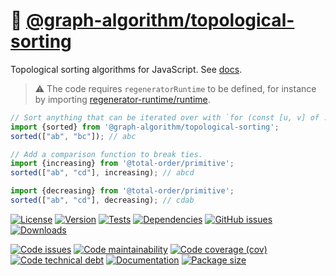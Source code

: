 :oden: [@graph-algorithm/topological-sorting](https://graph-algorithm.github.io/topological-sorting)
==

Topological sorting algorithms for JavaScript.
See [docs](https://graph-algorithm.github.io/topological-sorting/index.html).

> :warning: The code requires `regeneratorRuntime` to be defined, for instance by importing
> [regenerator-runtime/runtime](https://www.npmjs.com/package/regenerator-runtime).

```js
// Sort anything that can be iterated over with `for (const [u, v] of ...)`
import {sorted} from '@graph-algorithm/topological-sorting';
sorted(["ab", "bc"]); // abc

// Add a comparison function to break ties.
import {increasing} from '@total-order/primitive';
sorted(["ab", "cd"], increasing); // abcd

import {decreasing} from '@total-order/primitive';
sorted(["ab", "cd"], decreasing); // cdab
```

[![License](https://img.shields.io/github/license/graph-algorithm/topological-sorting.svg)](https://raw.githubusercontent.com/graph-algorithm/topological-sorting/main/LICENSE)
[![Version](https://img.shields.io/npm/v/@graph-algorithm/topological-sorting.svg)](https://www.npmjs.org/package/@graph-algorithm/topological-sorting)
[![Tests](https://img.shields.io/github/workflow/status/graph-algorithm/topological-sorting/ci:cover?event=push&label=tests)](https://github.com/graph-algorithm/topological-sorting/actions/workflows/ci:cover.yml?query=branch:main)
[![Dependencies](https://img.shields.io/librariesio/github/graph-algorithm/topological-sorting.svg)](https://github.com/graph-algorithm/topological-sorting/network/dependencies)
[![GitHub issues](https://img.shields.io/github/issues/graph-algorithm/topological-sorting.svg)](https://github.com/graph-algorithm/topological-sorting/issues)
[![Downloads](https://img.shields.io/npm/dm/@graph-algorithm/topological-sorting.svg)](https://www.npmjs.org/package/@graph-algorithm/topological-sorting)

[![Code issues](https://img.shields.io/codeclimate/issues/graph-algorithm/topological-sorting.svg)](https://codeclimate.com/github/graph-algorithm/topological-sorting/issues)
[![Code maintainability](https://img.shields.io/codeclimate/maintainability/graph-algorithm/topological-sorting.svg)](https://codeclimate.com/github/graph-algorithm/topological-sorting/trends/churn)
[![Code coverage (cov)](https://img.shields.io/codecov/c/gh/graph-algorithm/topological-sorting/main.svg)](https://codecov.io/gh/graph-algorithm/topological-sorting)
[![Code technical debt](https://img.shields.io/codeclimate/tech-debt/graph-algorithm/topological-sorting.svg)](https://codeclimate.com/github/graph-algorithm/topological-sorting/trends/technical_debt)
[![Documentation](https://graph-algorithm.github.io/topological-sorting/badge.svg)](https://graph-algorithm.github.io/topological-sorting/source.html)
[![Package size](https://img.shields.io/bundlephobia/minzip/@graph-algorithm/topological-sorting)](https://bundlephobia.com/result?p=@graph-algorithm/topological-sorting)
